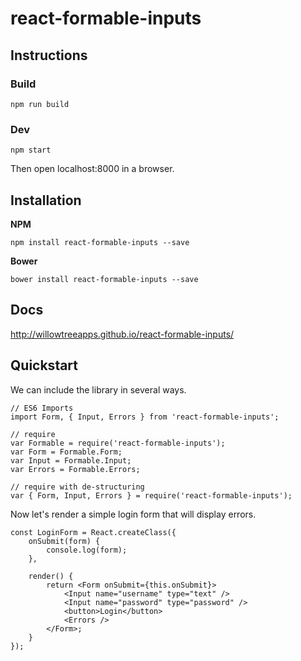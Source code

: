 # react-formable-inputs

## Instructions

### Build

`npm run build`

### Dev

`npm start`

Then open localhost:8000 in a browser.


## Installation

**NPM**

    npm install react-formable-inputs --save

**Bower**

    bower install react-formable-inputs --save

## Docs

http://willowtreeapps.github.io/react-formable-inputs/

## Quickstart

We can include the library in several ways.

    // ES6 Imports
    import Form, { Input, Errors } from 'react-formable-inputs';

    // require
    var Formable = require('react-formable-inputs');
    var Form = Formable.Form;
    var Input = Formable.Input;
    var Errors = Formable.Errors;

    // require with de-structuring
    var { Form, Input, Errors } = require('react-formable-inputs');

Now let's render a simple login form that will display errors.

    const LoginForm = React.createClass({
        onSubmit(form) {
            console.log(form);
        },

        render() {
            return <Form onSubmit={this.onSubmit}>
                <Input name="username" type="text" />
                <Input name="password" type="password" />
                <button>Login</button>
                <Errors />
            </Form>;
        }
    });
